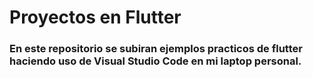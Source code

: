 # Proyectos en Flutter

### En este repositorio se subiran ejemplos practicos de flutter haciendo uso de Visual Studio Code en mi laptop personal.
